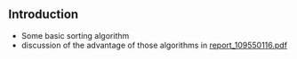 ## Introduction
- Some basic sorting algorithm  
- discussion of the advantage of those algorithms in [report_109550116.pdf](https://github.com/jerrychild999922/NYCU_2021_OOP/blob/main/Algorithm/report_109550116.pdf)

